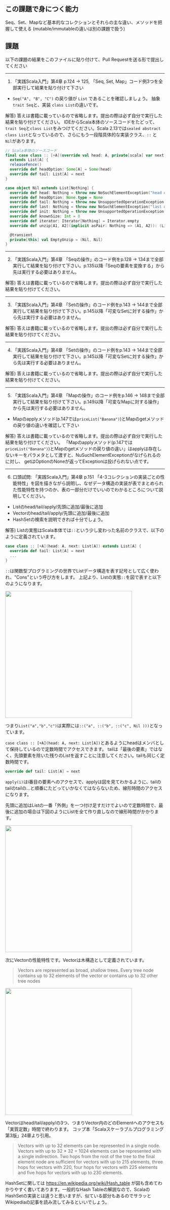 ## この課題で身につく能力

Seq、Set、Mapなど基本的なコレクションとそれらの主な違い、メソッドを把握して使える
(mutable/immutableの違いは別の課題で扱う)

## 課題

以下の課題の結果をこのファイルに貼り付けて、Pull Requestを送る形で提出してください

---
1. 「実践Scala入門」第4章 p.124 -> 125, 「Seq, Set, Map」コード例3つを全部実行して結果を貼り付けて下さい
  - `Seq("A", "B", "C")` の戻り値が `List` であることを確認しましょう。 抽象 `trait Seq`と、実装 `class List`の違いです。

解答) 答えは書籍に載っているので省略します。提出の際は必ず自分で実行した結果を貼り付けてください。
IDEからScala本体のソースコードをたどって、`trait Seq`と`class List`をみつけてください。Scala 2.13では`sealed abstract class List`となっているので、さらにもう一段階具体的な実装クラス、`::` と `Nil`があります。

```scala
// Scala本体のソースコード
final case class :: [+A](override val head: A, private[scala] var next: List[A @uncheckedVariance]) // sound because `next` is used only locally
  extends List[A] {
  releaseFence()
  override def headOption: Some[A] = Some(head)
  override def tail: List[A] = next
}

case object Nil extends List[Nothing] {
  override def head: Nothing = throw new NoSuchElementException("head of empty list")
  override def headOption: None.type = None
  override def tail: Nothing = throw new UnsupportedOperationException("tail of empty list")
  override def last: Nothing = throw new NoSuchElementException("last of empty list")
  override def init: Nothing = throw new UnsupportedOperationException("init of empty list")
  override def knownSize: Int = 0
  override def iterator: Iterator[Nothing] = Iterator.empty
  override def unzip[A1, A2](implicit asPair: Nothing => (A1, A2)): (List[A1], List[A2]) = EmptyUnzip

  @transient
  private[this] val EmptyUnzip = (Nil, Nil)
}
```

---
2. 「実践Scala入門」第4章 「Seqの操作」のコード例をp.128 -> 134まで全部実行して結果を貼り付けて下さい。p.135以降「Seqの要素を変換する」から先は実行する必要はありません。

解答) 答えは書籍に載っているので省略します。提出の際は必ず自分で実行した結果を貼り付けてください。

---
3. 「実践Scala入門」第4章 「Setの操作」のコード例をp.143 -> 144まで全部実行して結果を貼り付けて下さい。p.145以降「可変なSetに対する操作」から先は実行する必要はありません。

解答) 答えは書籍に載っているので省略します。提出の際は必ず自分で実行した結果を貼り付けてください。

---
4. 「実践Scala入門」第4章 「Setの操作」のコード例をp.143 -> 144まで全部実行して結果を貼り付けて下さい。p.145以降「可変なSetに対する操作」から先は実行する必要はありません。

解答) 答えは書籍に載っているので省略します。提出の際は必ず自分で実行した結果を貼り付けてください。

---
5. 「実践Scala入門」第4章 「Mapの操作」のコード例をp.146 -> 148まで全部実行して結果を貼り付けて下さい。p.149以降「可変なMapに対する操作」から先は実行する必要はありません。
  - Mapのapplyメソッド(p.147では`priceList("Banana")`)とMapのgetメソッドの戻り値の違いを確認して下さい

解答) 答えは書籍に載っているので省略します。提出の際は必ず自分で実行した結果を貼り付けてください。
「Mapのapplyメソッド(p.147では`priceList("Banana")`)とMapのgetメソッドの戻り値の違い」はapplyは存在しないキーをパラメタとして渡すと、NuSuchElementExceptionがなげられるのに対し、
getはOptionのNoneが返ってExceptionは投げられない点です。

---
6. 口頭試問: 「実践Scala入門」第4章 p.151 「4-3コレクションの実装ごとの性能特性」を図を描きながら説明し、なぜデータ構造の実装が表でまとめられた性能特性を持つのか、表の一部分だけでいいのでわかるところについて説明してください。
- Listのhead/tail/apply/先頭に追加/最後に追加
- Vectorのhead/tail/apply/先頭に追加/最後に追加
- HashSetの検索を説明できれば十分でしょう。

解答) Listの実態はScala本体では`::`という少し変わった名前のクラスで、以下のように定義されています。

```scala
case class :: [+A](head: A, next: List[A]) extends List[A] { 
  override def tail: List[A] = next
  ... 
}
```

`::`は関数型プログラミングの世界でListデータ構造を表す記号として広く使われ、"Cons"という呼び方をします。
上記より、Listの実態`::`を図で表すと以下のようになります。

<img width=400 src="https://user-images.githubusercontent.com/7414320/77142099-722d6a00-6ac2-11ea-8e7c-3bc97bd9bcd5.png" />

つまり`List("a","b","c")`は実際には`::("a", ::("b", ::("c", Nil )))`となっています。

`case class :: [+A](head: A, next: List[A])`とあるようにheadはメンバとして保持しているので定数時間でアクセスできます。
tailは「最後の要素」ではなく、先頭要素を除いた残りのListを返すことに注意してください。tailも同じく定数時間です。

```scala
override def tail: List[A] = next
```

`apply(i)`はi番目の要素へのアクセスで、applyは図を見てわかるように、tailのtailのtailの…と順番にたどっていかなくてはならないため、線形時間のアクセスになります。

先頭に追加はListの一番「外側」を一つ付け足すだけでよいので定数時間で、最後に追加の場合は下図のようにListを全て作り直しなので線形時間がかかります。

<img width=400 src="https://user-images.githubusercontent.com/7414320/77142564-d997e980-6ac3-11ea-9ed0-5e11c5795ac0.jpg" />

次にVectorの性能特性です。Vectorは木構造として定義されています。

> Vectors are represented as broad, shallow trees. Every tree node contains up to 32 elements of the vector or contains up to 32 other tree nodes

<img width=400 src="https://user-images.githubusercontent.com/7414320/77142565-dac91680-6ac3-11ea-82eb-f47232c3d41e.jpg" />

Vectorはhead/tail/apply/の3つ、つまりVector内のどのElementへのアクセスも「実質定数」時間で終わります。
コップ本「Scalaスケーラブルプログラミング 第3版」24章より引用。

> Vectors with up to 32 elements can be represented in a single node. Vectors with up to 32 * 32 = 1024 elements can be represented with a single indirection. Two hops from the root of the tree to the final element node are sufficient for vectors with up to 215 elements, three hops for vectors with 220, four hops for vectors with 225 elements and five hops for vectors with up to 230 elements.

HashSetに関しては https://en.wikipedia.org/wiki/Hash_table が図も含めてわかりやすく書いてあります。一般的なHash Tableの解説なので、ScalaのHashSetの実装とは違うと思いますが、似ている部分もあるのでサラッとWikipediaの記事を読み流してみるといいでしょう。